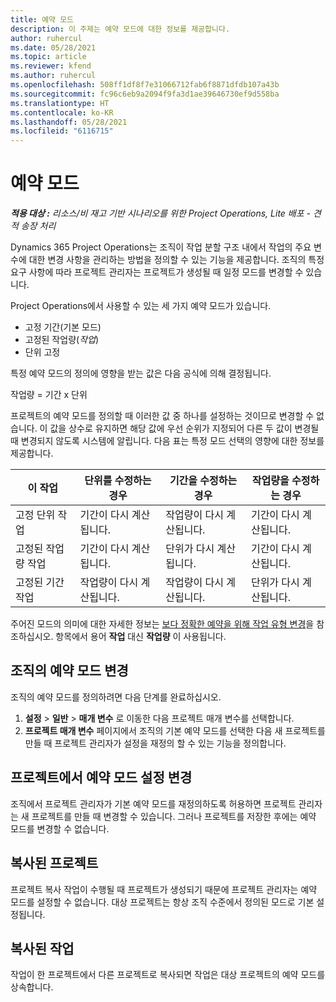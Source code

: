 ```yaml
---
title: 예약 모드
description: 이 주제는 예약 모드에 대한 정보를 제공합니다.
author: ruhercul
ms.date: 05/28/2021
ms.topic: article
ms.reviewer: kfend
ms.author: ruhercul
ms.openlocfilehash: 508ff1df8f7e31066712fab6f8871dfdb107a43b
ms.sourcegitcommit: fc96c6eb9a2094f9fa3d1ae39646730ef9d558ba
ms.translationtype: HT
ms.contentlocale: ko-KR
ms.lasthandoff: 05/28/2021
ms.locfileid: "6116715"
---
```

# <a name="scheduling-modes"></a>예약 모드

_**적용 대상 :** 리소스/비 재고 기반 시나리오를 위한 Project Operations, Lite 배포 - 견적 송장 처리_


Dynamics 365 Project Operations는 조직이 작업 분할 구조 내에서 작업의 주요 변수에 대한 변경 사항을 관리하는 방법을 정의할 수 있는 기능을 제공합니다. 조직의 특정 요구 사항에 따라 프로젝트 관리자는 프로젝트가 생성될 때 일정 모드를 변경할 수 있습니다.

Project Operations에서 사용할 수 있는 세 가지 예약 모드가 있습니다.

  - 고정 기간(기본 모드)
  - 고정된 작업량(*작업*)
  - 단위 고정

특정 예약 모드의 정의에 영향을 받는 값은 다음 공식에 의해 결정됩니다.

  작업량 = 기간 x 단위

프로젝트의 예약 모드를 정의할 때 이러한 값 중 하나를 설정하는 것이므로 변경할 수 없습니다. 이 값을 상수로 유지하면 해당 값에 우선 순위가 지정되어 다른 두 값이 변경될 때 변경되지 않도록 시스템에 알립니다. 다음 표는 특정 모드 선택의 영향에 대한 정보를 제공합니다.

| **이 작업**             | **단위를 수정하는 경우**   | **기간을 수정하는 경우** | **작업량을 수정하는 경우**  |
|----------------------|---------------------------|----------------------------|---------------------------|
| 고정 단위 작업     | 기간이 다시 계산됩니다. | 작업량이 다시 계산됩니다.    | 기간이 다시 계산됩니다. |
| 고정된 작업량 작업    | 기간이 다시 계산됩니다. | 단위가 다시 계산됩니다.    | 기간이 다시 계산됩니다. |
| 고정된 기간 작업  | 작업량이 다시 계산됩니다.   | 작업량이 다시 계산됩니다.    | 단위가 다시 계산됩니다.   |

주어진 모드의 의미에 대한 자세한 정보는 [보다 정확한 예약을 위해 작업 유형 변경](https://support.microsoft.com/en-us/office/change-the-task-type-for-more-accurate-scheduling-b0b969ad-45bc-4e9e-8967-435587548a72)을 참조하십시오. 항목에서 용어 **작업** 대신 **작업량** 이 사용됩니다.

## <a name="change-the-organizations-scheduling-mode"></a>조직의 예약 모드 변경

조직의 예약 모드를 정의하려면 다음 단계를 완료하십시오.

1. **설정** \> **일반** \> **매개 변수** 로 이동한 다음 프로젝트 매개 변수를 선택합니다. 
2. **프로젝트 매개 변수** 페이지에서 조직의 기본 예약 모드를 선택한 다음 새 프로젝트를 만들 때 프로젝트 관리자가 설정을 재정의 할 수 있는 기능을 정의합니다.

## <a name="change-the-scheduling-mode-setting-on-a-project"></a>프로젝트에서 예약 모드 설정 변경

조직에서 프로젝트 관리자가 기본 예약 모드를 재정의하도록 허용하면 프로젝트 관리자는 새 프로젝트를 만들 때 변경할 수 있습니다. 그러나 프로젝트를 저장한 후에는 예약 모드를 변경할 수 없습니다.

## <a name="copied-projects"></a>복사된 프로젝트

프로젝트 복사 작업이 수행될 때 프로젝트가 생성되기 때문에 프로젝트 관리자는 예약 모드를 설정할 수 없습니다. 대상 프로젝트는 항상 조직 수준에서 정의된 모드로 기본 설정됩니다.

## <a name="copied-tasks"></a>복사된 작업

작업이 한 프로젝트에서 다른 프로젝트로 복사되면 작업은 대상 프로젝트의 예약 모드를 상속합니다.
